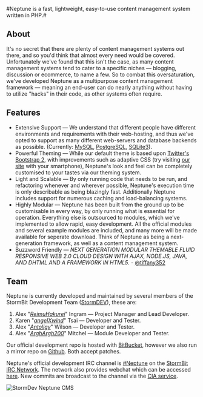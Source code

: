 #Neptune is a fast, lightweight, easy-to-use content management system written in PHP.#

About
------------
It's no secret that there are plenty of content management systems out there, and so you'd think that almost every need would be covered. Unfortunately we've found that this isn't the case, as many content management systems tend to cater to a specific niches — blogging, discussion or ecommerce, to name a few. 
So to combat this oversaturation, we've developed Neptune as a multipurpose content management framework — meaning an end-user can do nearly anything without having to utilize "hacks" in their code, as other systems often require.

Features
------------
- Extensive Support — We understand that different people have different environments and requirements with their web-hosting, and thus we've opted to support as many different web-servers and database backends as possible. (Currently: [MySQL](https://mysql.com/), [PostgreSQL](https://postgresql.org/), [SQLite3](https://sqlite.org/)).
- Powerful Theming — While our default theme is based upon [Twitter's Bootstrap 2](http://twitter.github.com/bootstrap/), with improvements such as adaptive CSS (try visiting [our site](https://dev.stormbit.net/) with your smartphone), Neptune's look and feel can be completely customised to your tastes via our theming system.
- Light and Scalable  — By only running code that needs to be run, and refactoring whenever and wherever possible, Neptune's execution time is only describable as being blazingly fast. Additionally Neptune includes support for numerous caching and load-balancing systems. 
- Highly Modular — Neptune has been built from the ground up to be customisable in every way, by only running what is essential for operation. Everything else is outsourced to modules, which we've implemented to allow rapid, easy development. All the official modules and several example modules are included, and many more will be made available for seperate download. Think of Neptune as being a next-generation framework, as well as a content management system.
- Buzzword Friendly — _NEXT GENERATION MODULAR THEMABLE FLUID RESPONSIVE WEB 2.0 CLOUD DESIGN WITH AJAX, NODE.JS, JAVA, AND DHTML AND A FRAMEWORK IN HTML5._ - [@tiffany352](https://twitter.com/tiffany352)

Team
------------
Neptune is currently developed and maintained by several members of the StormBit Development Team ([StormDEV](http://dev.stormbit.net)), these are:

1. Alex "_[ReimuHakurei](http://reimuhakurei.net)_" Ingram — Project Manager and Lead Developer.
2. Karen "_[angelXwind](http://angelxwind.net)_" Tsai — Developer and Tester.
3. Alex "_[Antoligy](http://antoligy.com)_" Wilson — Developer and Tester.
4. Alex "_[ArghArgh200](http://arghargh200.net)_" Mitchel — Module Developer and Tester.

Our official development repo is hosted with [BitBucket](https://bitbucket.org/ReimuHakurei/neptune/), however we also run a mirror repo on [Github](https://github.com/StormBit/Neptune). Both accept patches.

Neptune's official development IRC channel is [#Neptune](irc://irc.stormbit.net/neptune) on the [StormBit IRC Network](http://stormbit.net). The network also provides webchat which can be accessed [here](http://iris.stormbit.net/?channels=Neptune). New commits are broadcast to the channel via the [CIA service](http://cia.vc).



![StormDev Neptune CMS](http://i.imgur.com/DlDy1.png "Neptune CMS")